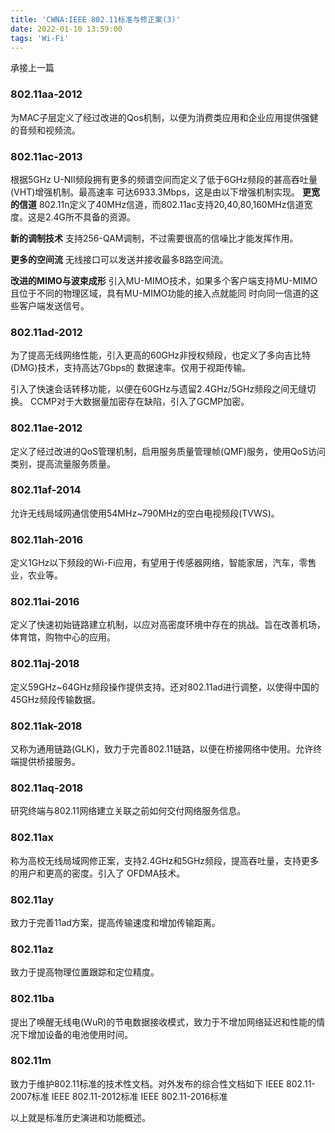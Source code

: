 ```yaml
---
title: 'CWNA:IEEE 802.11标准与修正案(3)'
date: 2022-01-10 13:59:00
tags: 'Wi-Fi'
---
```

承接上一篇

### 802.11aa-2012
为MAC子层定义了经过改进的Qos机制，以便为消费类应用和企业应用提供强健的音频和视频流。

### 802.11ac-2013
根据5GHz U-NII频段拥有更多的频谱空间而定义了低于6GHz频段的甚高吞吐量(VHT)增强机制。最高速率
可达6933.3Mbps，这是由以下增强机制实现。
**更宽的信道**
802.11n定义了40MHz信道，而802.11ac支持20,40,80,160MHz信道宽度。这是2.4G所不具备的资源。

**新的调制技术**
支持256-QAM调制，不过需要很高的信噪比才能发挥作用。

**更多的空间流**
无线接口可以发送并接收最多8路空间流。

**改进的MIMO与波束成形**
引入MU-MIMO技术，如果多个客户端支持MU-MIMO且位于不同的物理区域，具有MU-MIMO功能的接入点就能同
时向同一信道的这些客户端发送信号。

### 802.11ad-2012
为了提高无线网络性能，引入更高的60GHz非授权频段，也定义了多向吉比特(DMG)技术，支持高达7Gbps的
数据速率。仅用于视距传输。

引入了快速会话转移功能，以便在60GHz与遗留2.4GHz/5GHz频段之间无缝切换。
CCMP对于大数据量加密存在缺陷，引入了GCMP加密。

### 802.11ae-2012
定义了经过改进的QoS管理机制，启用服务质量管理帧(QMF)服务，使用QoS访问类别，提高流量服务质量。

### 802.11af-2014
允许无线局域网通信使用54MHz~790MHz的空白电视频段(TVWS)。

### 802.11ah-2016
定义1GHz以下频段的Wi-Fi应用，有望用于传感器网络，智能家居，汽车，零售业，农业等。

### 802.11ai-2016
定义了快速初始链路建立机制，以应对高密度环境中存在的挑战。旨在改善机场，体育馆，购物中心的应用。

### 802.11aj-2018
定义59GHz~64GHz频段操作提供支持。还对802.11ad进行调整，以使得中国的45GHz频段传输数据。

### 802.11ak-2018
又称为通用链路(GLK)，致力于完善802.11链路，以便在桥接网络中使用。允许终端提供桥接服务。

### 802.11aq-2018
研究终端与802.11网络建立关联之前如何交付网络服务信息。

### 802.11ax
称为高校无线局域网修正案，支持2.4GHz和5GHz频段，提高吞吐量，支持更多的用户和更高的密度。引入了
OFDMA技术。

### 802.11ay
致力于完善11ad方案，提高传输速度和增加传输距离。

### 802.11az
致力于提高物理位置跟踪和定位精度。

### 802.11ba
提出了唤醒无线电(WuR)的节电数据接收模式，致力于不增加网络延迟和性能的情况下增加设备的电池使用时间。


### 802.11m
致力于维护802.11标准的技术性文档。对外发布的综合性文档如下
IEEE 802.11-2007标准
IEEE 802.11-2012标准
IEEE 802.11-2016标准


以上就是标准历史演进和功能概述。

